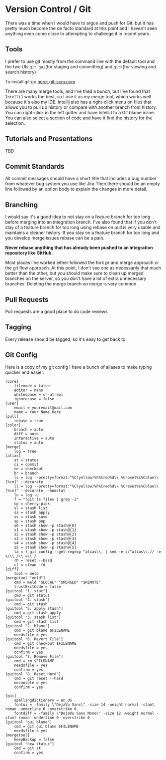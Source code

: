 # Version Control / Git
There was a time when I would have to argue and push for Git, but it has pretty much become the de facto standard at this point and I haven't
seen anything even come close to attempting to challenge it in recent years.

## Tools
I prefer to use git mostly from the command line with the default tool and the two UIs  `git gui`(for staging and committing) and 
`gitk`(for viewing and search history)

To install git go [here: git-scm.com](https://git-scm.com/)

There are many merge tools, and I've tried a bunch, but I've found that `IntelliJ` works the best, so I use it as my merge tool, which works
well because it's also my IDE. Intellij also has a right-click menu on files that allows you to pull up history or compare with another
branch from history. You can right-click in the left gutter and have IntelliJ to a Git blame inline. You can also select a section of code
and have it find the history for the selection.

## Tutorials and Presentations
TBD

## Commit Standards
All commit messages should have a short title that includes a bug number from whatever bug system you use like Jira
Then there should be an empty line followed by an option body to explain the changes in more detail.

## Branching
I would say it's a good idea to not stay on a feature branch for too long before merging into an integration branch. I've also found
that if you don't stay of a feature branch for too long using rebase on pull is very usable and maintains a cleaner history. If you stay
on a feature branch for too long and you develop merge issues rebase can be a pain.

**Never rebase anything that has already been pushed to an integration repository like GitHub.**

Most places I've worked either followed the fork pr and merge approach or the git flow approach. At this point, I don't see one as 
necessarily that much better than the other, but you should make sure to clean up merged branches on the server, so you don't have
a lot of extra unnecessary branches. Deleting the merge branch on merge is very common.

## Pull Requests
Pull requests are a good place to do code reviews


## Tagging
Every release should be tagged, so it's easy to get back to.

## Git Config
Here is a copy of my git config I have a bunch of aliases to make typing quicker and easier.
```properties
[core]
    filemode = false
    editor = nano
    whitespace = cr-at-eol
    ignorecase = false
[user]
    email = youremail@mail.com
    name = Your Name Here
[pull]
    rebase = true
[color]
    branch = auto
    diff = auto
    interactive = auto
    status = auto
[merge]
    log = true
[alias]
    st = status
    ci = commit
    co = checkout
    br = branch
    ls = log --pretty=format:"%C(yellow)%h%Cred%d\\ %Creset%s%Cblue\\ [%cn]" --decorate
    ll = log --pretty=format:"%C(yellow)%h%Cred%d\\ %Creset%s%Cblue\\ [%cn]" --decorate --numstat
    lu = log -u
    f = "!git ls-files | grep -i"
    cp = cherry-pick
    sl = stash list
    sa = stash apply
    ss = stash save
    sp = stash pop
    s0 = stash show -p stash@{0}
    s1 = stash show -p stash@{1}
    s2 = stash show -p stash@{2}
    s3 = stash show -p stash@{3}
    s4 = stash show -p stash@{4}
    s5 = stash show -p stash@{5}
    la = ! git config --get-regexp ^alias\\. | sed -e s/^alias\\.// -e s/\\ /\\ =\\ /
    rh = reset --hard
    cl = clean -fd
[diff]
    tool = meld
[mergetool "meld"]
    cmd = meld "$LOCAL" "$MERGED" "$REMOTE"
    trustExitCode = false
[guitool "1. stat"]
    cmd = git status
[guitool "4. stash"]
    cmd = git stash
[guitool "5. apply stash"]
    cmd = git stash apply
[guitool "3. stash list"]
    cmd = git stash list
[guitool "2. blame"]
    cmd = git blame $FILENAME
    needsfile = yes
[guitool "6. Revert File"]
    cmd = git checkout $FILENAME
    needsfile = yes
    confirm = yes
[guitool "7. Remove File"]
    cmd = rm $FILENAME
    needsfile = yes
    confirm = yes
[guitool "8. Reset Hard"]
    cmd = git reset --hard
    noconsole = yes
    confirm = yes

[gui]
    spellingdictionary = en_US
    fontui = -family \"DejaVu Sans\" -size 14 -weight normal -slant roman -underline 0 -overstrike 0
    fontdiff = -family \"DejaVu Sans Mono\" -size 12 -weight normal -slant roman -underline 0 -overstrike 0
[guitool "gui blame"]
    cmd = git gui blame $FILENAME
    needsfile = yes
[mergetool]
    keepBackup = false
[guitool "new status"]
    cmd = git st
    confirm = yes
```
